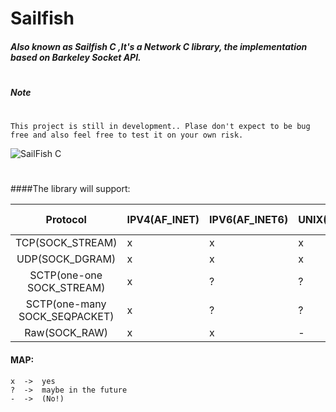 # Sailfish 
##### Also known as **Sailfish C** ,It's a  Network C library, the implementation  based on Barkeley Socket API.
#
##### Note
#    
#
    This project is still in development.. Plase don't expect to be bug free and also feel free to test it on your own risk.
![SailFish C](http://www.xtremesignandgraphic.com/assets/images/sailfish.jpg)
#
#

####The library will support:

|            Protocol           	| IPV4(AF_INET) 	| IPV6(AF_INET6) 	| UNIX(AF_LOCAL) 	| ROUTE (AF_ROUTE) 	| KEY(AF_KEY) 	|
|:-----------------------------:	|---------------	|----------------	|----------------	|------------------	|-------------	|
| TCP(SOCK_STREAM)              	| x             	| x              	| x              	| -                	| -            	|
| UDP(SOCK_DGRAM)               	| x             	| x              	| x              	| -                	| -            	|
| SCTP(one-one SOCK_STREAM)     	| x             	| ?              	| ?              	| -                	| -            	|
| SCTP(one-many SOCK_SEQPACKET) 	| x             	| ?              	| ?              	| -                	| -            	|
| Raw(SOCK_RAW)                 	| x             	| x              	| -              	| ?                 	| ?            	|



#### MAP:
    
    x  ->  yes
    ?  ->  maybe in the future
    -  ->  (No!)



